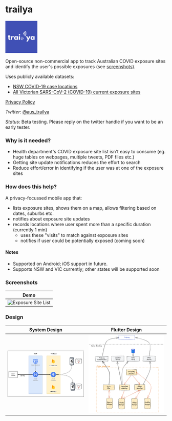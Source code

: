 # trailya

<img src="doc/images/trailya-icon.png" alt="trailya" width="100"/>

Open-source non-commercial app to track Australian COVID exposure sites and identify the user's possible exposures (see [screenshots](https://github.com/tusharm/trailya-app#screenshots)). 

Uses publicly available datasets:
- [NSW COVID-19 case locations](https://data.nsw.gov.au/search/dataset/ds-nsw-ckan-0a52e6c1-bc0b-48af-8b45-d791a6d8e289/details)
- [All Victorian SARS-CoV-2 (COVID-19) current exposure sites](https://discover.data.vic.gov.au/dataset/all-victorian-sars-cov-2-covid-19-current-exposure-sites/resource/afb52611-6061-4a2b-9110-74c920bede77)

[Privacy Policy](./PRIVACY.md)

_Twitter_: [@aus_trailya](https://twitter.com/aus_trailya)

_Status_: Beta testing. Please reply on the twitter handle if you want to be an early tester.

### Why is it needed?

- Health department's COVID exposure site list isn't easy to consume (eg. huge tables on webpages, multiple tweets, PDF files etc.)
- Getting site update notifications reduces the effort to search
- Reduce effort/error in identifying if the user was at one of the exposure sites

### How does this help?

A privacy-focussed mobile app that:

- lists exposure sites, shows them on a map, allows filtering based on dates, suburbs etc.
- notifies about exposure site updates
- records locations where user spent more than a specific duration (currently 1 min)
  - uses these "visits" to match against exposure sites
  - notifies if user could be potentially exposed (coming soon)

#### Notes

- Supported on Android; iOS support in future.
- Supports NSW and VIC currently; other states will be supported soon

### Screenshots

| Demo                                                                          |
| ----------------------------------------------------------------------------- |
| <img src="doc/images/trailya_demo.gif" alt="Exposure Site List" width="200"/> |

### Design

| System Design                                               | Flutter Design                                              |
| ----------------------------------------------------------- | ----------------------------------------------------------- |
| <img src="doc/images/system.png" alt="Design" width="300"/> | <img src="doc/images/design.png" alt="Design" width="300"/> |
